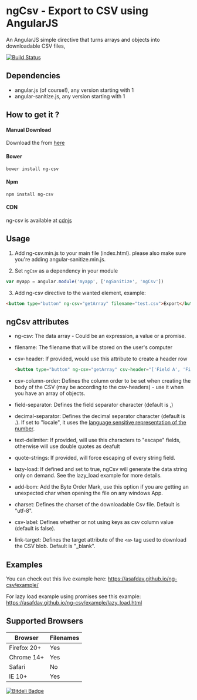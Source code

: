 ngCsv - Export to CSV using AngularJS
======

An AngularJS simple directive that turns arrays and objects into downloadable CSV files,

[![Build Status](https://travis-ci.org/asafdav/ng-csv.svg?branch=master)](https://travis-ci.org/asafdav/ng-csv)

## Dependencies
* angular.js (of course!), any version starting with 1
* angular-sanitize.js, any version starting with 1


## How to get it ?

#### Manual Download
Download the from [here](https://github.com/asafdav/ng-csv/releases)

#### Bower
```
bower install ng-csv
```

#### Npm
```
npm install ng-csv
```

#### CDN
ng-csv is available at [cdnjs](http://www.cdnjs.com/libraries/ng-csv)


## Usage
1. Add ng-csv.min.js to your main file (index.html).
please also make sure you're adding angular-sanitize.min.js.

2. Set `ngCsv` as a dependency in your module
  ```javascript
  var myapp = angular.module('myapp', ['ngSanitize', 'ngCsv'])
  ```

3. Add ng-csv directive to the wanted element, example:
  ```html
  <button type="button" ng-csv="getArray" filename="test.csv">Export</button>
  ```

ngCsv attributes
----------------
* ng-csv: The data array - Could be an expression, a value or a promise.
* filename: The filename that will be stored on the user's computer
* csv-header: If provided, would use this attribute to create a header row

    ```html
  <button type="button" ng-csv="getArray" csv-header="['Field A', 'Field B', 'Field C']" filename="test.csv">Export</button>
  ```

* csv-column-order: Defines the column order to be set when creating the body of the CSV (may be according to the csv-headers) - use it when you have an array of objects.
* field-separator: Defines the field separator character (default is ,)
* decimal-separator: Defines the decimal separator character (default is .). If set to "locale", it uses the [language sensitive representation of the number](https://developer.mozilla.org/en-US/docs/Web/JavaScript/Reference/Global_Objects/Number/toLocaleString).
* text-delimiter: If provided, will use this characters to "escape" fields, otherwise will use double quotes as deafult
* quote-strings: If provided, will force escaping of every string field.
* lazy-load: If defined and set to true, ngCsv will generate the data string only on demand. See the lazy_load example for more details.
* add-bom: Add the Byte Order Mark, use this option if you are getting an unexpected char when opening the file on any windows App.
* charset: Defines the charset of the downloadable Csv file. Default is "utf-8".
* csv-label: Defines whether or not using keys as csv column value (default is false).
* link-target: Defines the target attribute of the `<a>` tag used to download the CSV blob. Default is "\_blank".

## Examples
You can check out this live example here: https://asafdav.github.io/ng-csv/example/

For lazy load example using promises see this example: https://asafdav.github.io/ng-csv/example/lazy_load.html

Supported Browsers
------------------
| Browser         | Filenames     |
| --------------- | ------------- |
| Firefox 20+     | Yes           |
| Chrome 14+      | Yes           |
| Safari          | No            |
| IE 10+          | Yes           |

[![Bitdeli Badge](https://d2weczhvl823v0.cloudfront.net/asafdav/ng-csv/trend.png)](https://bitdeli.com/free "Bitdeli Badge")

